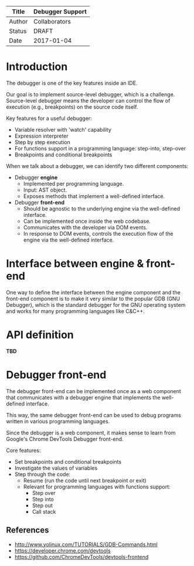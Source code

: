 | Title  | Debugger Support            |
|--------|-----------------------------|
| Author | Collaborators               |
| Status | DRAFT                       |
| Date   | 2017-01-04                  |


# Introduction

The debugger is one of the key features inside an IDE. 

Our goal is to implement source-level debugger, which is a challenge.
Source-level debugger means the developer can control the flow of
execution (e.g., breakpoints)  on the source code itself.

Key features for a useful debugger:

* Variable resolver with 'watch' capability
* Expression interpreter
* Step by step execution
* For functions support in a programming language: step-into, step-over
* Breakpoints and conditional breakpoints

When we talk about a debugger, we can identify two different components:
* Debugger **engine**
  * Implemented per programming language.
  * Input: AST object.
  * Exposes methods that implement a well-defined interface.
* Debugger **front-end**
  * Should be agnostic to the underlying engine via the well-defined interface.
  * Can be implemented once inside the web codebase.
  * Communicates with the developer via DOM events.
  * In response to DOM events, controls the execution flow of the engine
    via the well-defined interface.

# Interface between engine & front-end

One way to define the interface between the engine component and the front-end
component is to make it very similar to the popular GDB (GNU Debugger), which
is the standard debugger for the GNU operating system and works for many
programming languages like C&C++.

# API definition

**TBD**


# Debugger front-end

The debugger front-end can be implemented once as a web component that
communicates with a debugger engine that implements the well-defined interface.

This way, the same debugger front-end can be used to debug programs written
in various programming languages.

Since the debugger is a web component, it makes sense to learn from Google's
Chrome DevTools Debugger front-end.

Core features:

* Set breakpoints and conditional breakpoints
* Investigate the values of variables
* Step through the code:
  * Resume (run the code until next breakpoint or exit)
  * Relevant for programming languages with functions support:
    * Step over
    * Step into
    * Step out
    * Call stack


## References

* http://www.yolinux.com/TUTORIALS/GDB-Commands.html
* https://developer.chrome.com/devtools
* https://github.com/ChromeDevTools/devtools-frontend
